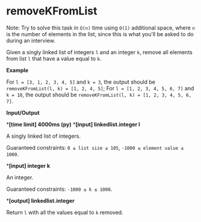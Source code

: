 # removeKFromList

Note: Try to solve this task in `O(n)` time using `O(1)` additional space, where `n` is the number of elements in the list, since this is what you'll be asked to do during an interview.

Given a singly linked list of integers `l` and an integer `k`, remove all elements from list `l` that have a value equal to `k`.

**Example**

For `l = [3, 1, 2, 3, 4, 5]` and `k = 3`, the output should be
`removeKFromList(l, k) = [1, 2, 4, 5]`;
For `l = [1, 2, 3, 4, 5, 6, 7]` and `k = 10`, the output should be
`removeKFromList(l, k) = [1, 2, 3, 4, 5, 6, 7]`.

**Input/Output**

***[time limit] 4000ms (py)**
***[input] linkedlist.integer l**

A singly linked list of integers.

Guaranteed constraints:
`0 ≤ list size ≤ 105`,
`-1000 ≤ element value ≤ 1000`.

***[input] integer k**

An integer.

Guaranteed constraints:
`-1000 ≤ k ≤ 1000`.

***[output] linkedlist.integer**

Return `l` with all the values equal to `k` removed.
